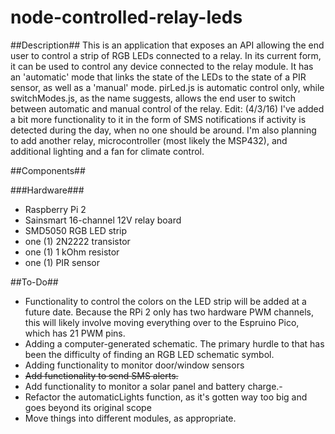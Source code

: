 # node-controlled-relay-leds

##Description##
This is an application that exposes an API allowing the end user to control a strip of RGB LEDs connected to a relay. In its current form, it can be used to control any device connected to the relay module. It has an 'automatic' mode that links the state of the LEDs to the state of a PIR sensor, as well as a 'manual' mode. pirLed.js is automatic control only, while switchModes.js, as the name suggests, allows the end user to switch between automatic and manual control of the relay.
Edit: (4/3/16)
I've added a bit more functionality to it in the form of SMS notifications if activity is detected during the day, when no one should be around. I'm also planning to add another relay, microcontroller (most likely the MSP432), and additional lighting and a fan for climate control.

##Components##

###Hardware###
* Raspberry Pi 2
* Sainsmart 16-channel 12V relay board
* SMD5050 RGB LED strip
* one (1) 2N2222 transistor
* one (1) 1 kOhm resistor
* one (1) PIR sensor

##To-Do##
* Functionality to control the colors on the LED strip will be added at a future date. Because the RPi 2 only has two hardware PWM channels, this will likely involve moving everything over to the Espruino Pico, which has 21 PWM pins.
* Adding a computer-generated schematic. The primary hurdle to that has been the difficulty of finding an RGB LED schematic symbol.
* Adding functionality to monitor door/window sensors
* ~~Add functionality to send SMS alerts.~~
* Add functionality to monitor a solar panel and battery charge.-
* Refactor the automaticLights function, as it's gotten way too big and goes beyond its original scope
* Move things into different modules, as appropriate.
